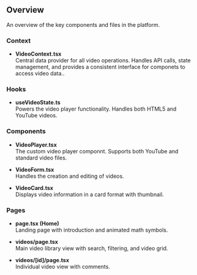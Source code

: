 ## Overview

An overview of the key components and files in the platform. 


### Context

- **VideoContext.tsx**  
  Central data provider for all video operations. Handles API calls, state management, and provides a consistent interface for componets to access video data..

### Hooks

- **useVideoState.ts**  
  Powers the video player functionality. Handles both HTML5 and YouTube videos.

### Components

- **VideoPlayer.tsx**  
  The custom video player componnt. Supports both YouTube and standard video files.

- **VideoForm.tsx**  
  Handles the creation and editing of videos.

- **VideoCard.tsx**  
  Displays video information in a card format with thumbnail.

### Pages

- **page.tsx (Home)**  
  Landing page with introduction and animated math symbols.

- **videos/page.tsx**  
  Main video library view with search, filtering, and video grid.

- **videos/[id]/page.tsx**  
  Individual video view with comments.
